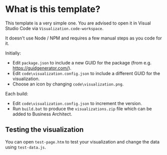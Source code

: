 # What is this template?

This template is a very simple one. You are advised to open it in Visual Studio Code via ```Visualization.code-workspace```.

It doesn't use Node / NPM and requires a few manual steps as you code for it.

Initially:
- Edit ```package.json``` to include a new GUID for the package (from e.g. https://guidgenerator.com/).
- Edit ```code\visualization.config.json``` to include a different GUID for the visualization.
- Choose an icon by changing ```code\visualization.png```.

Each build:
- Edit ```code\visualization.config.json``` to increment the version.
- Run ```build.bat``` to produce the ```visualizations.zip``` file which can be added to Business Architect.

## Testing the visualization

You can open ```test-page.htm``` to test your visualization and change the data using ```test-data.js```.
